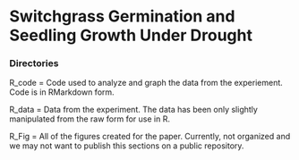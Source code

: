 # Switchgrass Germination and Seedling Growth Under Drought

### Directories

R_code = Code used to analyze and graph the data from the experiement. Code is in RMarkdown form.

R_data = Data from the experiment. The data has been only slightly manipulated from the raw form for use 
in R. 

R_Fig = All of the figures created for the paper. Currently, not organized and we may not want to publish 
this sections on a public repository. 
